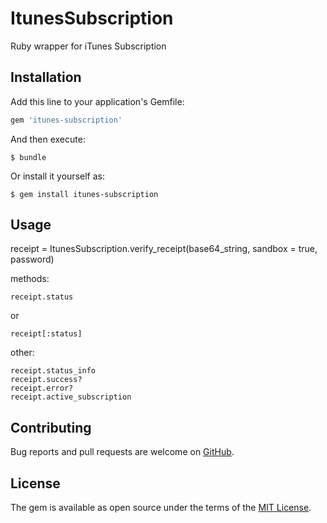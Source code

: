 # ItunesSubscription

Ruby wrapper for iTunes Subscription

## Installation

Add this line to your application's Gemfile:

```ruby
gem 'itunes-subscription'
```

And then execute:

    $ bundle

Or install it yourself as:

    $ gem install itunes-subscription

## Usage

receipt = ItunesSubscription.verify_receipt(base64_string, sandbox = true, password)

methods: 

    receipt.status
    
or

    receipt[:status]
    
other:

    receipt.status_info
    receipt.success?
    receipt.error?
    receipt.active_subscription

## Contributing

Bug reports and pull requests are welcome on [GitHub](https://github.com/SHabor/itunes-subscription).

## License

The gem is available as open source under the terms of the [MIT License](http://opensource.org/licenses/MIT).

